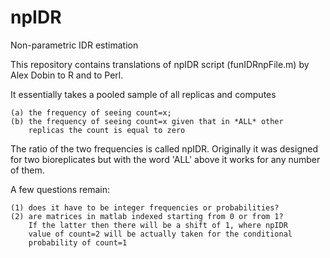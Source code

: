 npIDR
=====

Non-parametric IDR estimation

This repository contains translations of npIDR script (funIDRnpFile.m) by Alex Dobin to R and to Perl.

It essentially takes a pooled sample of all replicas and computes

	(a) the frequency of seeing count=x;
	(b) the frequency of seeing count=x given that in *ALL* other 
	    replicas the count is equal to zero

The ratio of the two frequencies is called npIDR. Originally it was designed for two bioreplicates but with 
the word 'ALL' above it works for any number of them.

A few questions remain:

	(1) does it have to be integer frequencies or probabilities? 
	(2) are matrices in matlab indexed starting from 0 or from 1? 
	    If the latter then there will be a shift of 1, where npIDR 
	    value of count=2 will be actually taken for the conditional 
	    probability of count=1
